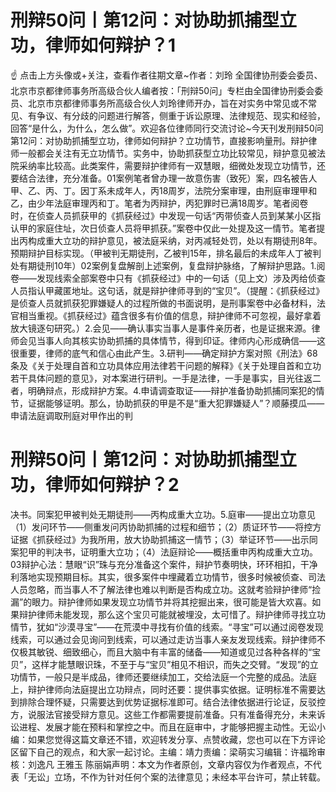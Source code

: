 # 刑辩50问丨第12问：对协助抓捕型立功，律师如何辩护？1

☝ 点击上方头像或+关注，查看作者往期文章~作者：刘玲 全国律协刑委会委员、北京市京都律师事务所高级合伙人编者按：「刑辩50问」专栏由全国律协刑委会委员、北京市京都律师事务所高级合伙人刘玲律师开办，旨在对实务中常见或不常见、有争议、有分歧的问题进行解答，侧重于诉讼原理、法律规范、现实和经验，回答“是什么，为什么，怎么做”。欢迎各位律师同行交流讨论~今天刊发刑辩50问第12问：对协助抓捕型立功，律师如何辩护？立功情节，直接影响量刑。辩护律师一般都会关注有无立功情节。实务中，协助抓获型立功比较常见，辩护意见被法院采纳率比较高。此类案件，需要辩护律师有一双慧眼，细微处发现立功情节，还要结合法律，充分准备。01案例笔者曾办理一故意伤害（致死）案，四名被告人甲、乙、丙、丁。因丁系未成年人，丙18周岁，法院分案审理，由刑庭审理甲和乙，由少年法庭审理丙和丁。笔者为丙辩护，丙犯罪时已满18周岁。笔者阅卷时，在侦查人员抓获甲的《抓获经过》中发现一句话“丙带侦查人员到某某小区指认甲的家庭住址，次日侦查人员将甲抓获。”案卷中仅此一处提及这一情节。笔者提出丙构成重大立功的辩护意见，被法庭采纳，对丙减轻处罚，处以有期徒刑8年。预期辩护目标实现。（甲被判无期徒刑，乙被判15年，排名最后的未成年人丁被判处有期徒刑10年）02案例复盘解剖上述案例，复盘辩护脉络，了解辩护思路。1.阅卷——发现线索全部案卷中只有《抓获经过》中的一句话（见上文）涉及丙给侦查人员指认甲藏匿地址。这句话，就是辩护律师寻到的“宝贝”。（提醒：《抓获经过》是侦查人员就抓获犯罪嫌疑人的过程所做的书面说明，是刑事案卷中必备材料，法官相当重视。《抓获经过》蕴含很多有价值的信息，辩护律师不可忽视，最好拿着放大镜逐句研究。）2.会见——确认事实当事人是事件亲历者，也是证据来源。律师会见当事人向其核实协助抓捕的具体情节，得到印证。律师内心形成确信——这很重要，律师的底气和信心由此产生。3.研判——确定辩护方案对照《刑法》68条及《关于处理自首和立功具体应用法律若干问题的解释》《关于处理自首和立功若干具体问题的意见》，对本案进行研判。一手是法律，一手是事实，目光往返二者，明确辩点，形成辩护方案。4.申请调查取证——辩护准备协助抓捕同案犯的情节，证据能够证明。那么，协助抓获的甲是不是“重大犯罪嫌疑人”？顺藤摸瓜——申请法庭调取刑庭对甲作出的判

# 刑辩50问丨第12问：对协助抓捕型立功，律师如何辩护？2

决书。同案犯甲被判处无期徒刑——丙构成重大立功。5.庭审——提出立功意见（1）发问环节——侧重发问丙协助抓捕的过程和细节；（2）质证环节——将控方证据《抓获经过》为我所用，放大协助抓捕这一情节；（3）举证环节——出示同案犯甲的判决书，证明重大立功；（4）法庭辩论——概括重申丙构成重大立功。03辩护心法：慧眼“识”珠与充分准备这个案件，辩护节奏明快，环环相扣，干净利落地实现预期目标。其实，很多案件中埋藏着立功情节，很多时候被侦查、司法人员忽略，而当事人不了解法律也难以判断是否构成立功。这就考验辩护律师“捡漏”的眼力。辩护律师如果发现立功情节并将其挖掘出来，很可能是皆大欢喜。如果辩护律师未能发现，那么这个宝贝可能就被埋没，太可惜了。辩护律师寻找立功情节，犹如“沙漠寻宝”——在荒漠中寻找有价值的线索。“寻宝”可以通过阅卷发现线索，可以通过会见询问到线索，可以通过走访当事人亲友发现线索。辩护律师不仅极其敏锐、细致细心，而且大脑中有丰富的储备——知道或见过各种各样的“宝贝”，这样才能慧眼识珠，不至于与“宝贝”相见不相识，而失之交臂。“发现”的立功情节，一般只是半成品，律师还要继续加工，交给法庭一个完整的成品。法庭上，辩护律师向法庭提出立功辩点，同时还要：提供事实依据。证明标准不需要达到排除合理怀疑，只需要达到优势证据标准即可。结合法律依据进行论证，反驳控方，说服法官接受辩方意见。这些工作都需要提前准备。只有准备得充分，未来诉讼进程、发展才能在预料和掌控之中。而且在庭审中，才能够把握主动性。无讼小编：如果您觉得这篇文章还不错，欢迎转发分享、点赞收藏，您也可以在下方评论区留下自己的观点，和大家一起讨论。主编：靖力责编：梁萌实习编辑：许福玲审核：刘逸凡 王雅玉 陈丽娟声明：本文为作者原创，文章内容仅为作者观点，不代表「无讼」立场，不作为针对任何个案的法律意见；未经本平台许可，禁止转载。

